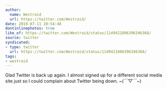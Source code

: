```yaml
---
author:
  name: Westraid
  url: https://twitter.com/Westraid/
date: 2019-07-11 20:54:48
dontinlinephotos: true
like_of: https://twitter.com/Westraid/status/1149421806396346368/
source: twitter
syndicated:
- type: twitter
  url: https://twitter.com/Westraid/status/1149421806396346368/
tags:
- westraid
---
```


Glad Twitter is back up again. I almost signed up for a different social media site just so I could complain about Twitter being down. ~(￣▽￣~)